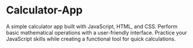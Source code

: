 # Calculator-App
A simple calculator app built with JavaScript, HTML, and CSS. Perform basic mathematical operations with a user-friendly interface. Practice your JavaScript skills while creating a functional tool for quick calculations.
